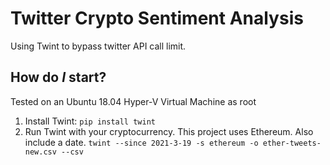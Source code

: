 # Twitter Crypto Sentiment Analysis
Using Twint to bypass twitter API call limit.

## How do *I* start?

Tested on an Ubuntu 18.04 Hyper-V Virtual Machine as root

1. Install Twint: ```pip install twint```
2. Run Twint with your cryptocurrency. This project uses Ethereum. Also include a date. ```twint --since 2021-3-19 -s ethereum -o ether-tweets-new.csv --csv```
